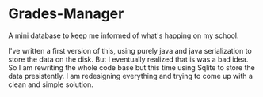 # Grades-Manager

A mini database to keep me informed of what's happing on my school.

I've written a first version of this, using purely java and java serialization to store the data on the disk. But I eventually realized that is was a bad idea. So I am rewriting the whole code base but this time using Sqlite to store the data presistently. I am redesigning everything and trying to come up with a clean and simple solution.
